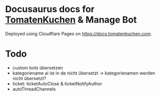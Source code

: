 # Docusaurus docs for [TomatenKuchen](https://tomatenkuchen.com) & Manage Bot

Deployed using Cloudflare Pages on https://docs.tomatenkuchen.com.

# Todo
- custom bots übersetzen
- kategoriename ai ist in de nicht übersetzt -> kategorienamen werden nicht übersetzt?
- ticket: ticketAutoClose & ticketNotifyAuthor
- autoThreadChannels
